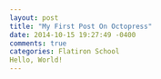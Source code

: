```yaml
---
layout: post
title: "My First Post On Octopress"
date: 2014-10-15 19:27:49 -0400
comments: true
categories: Flatiron School
Hello, World!
---
```

